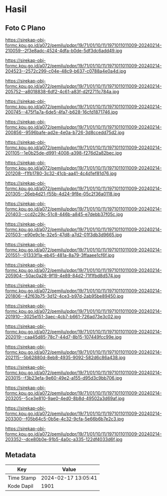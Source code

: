 # Hasil

## Foto C Plano

https://sirekap-obj-formc.kpu.go.id/a072/pemilu/pdpr/19/71/01/10/11/1971011011009-20240214-210059--2f3e8adc-4524-4dfa-b0de-5df3dc6add49.jpg

https://sirekap-obj-formc.kpu.go.id/a072/pemilu/pdpr/19/71/01/10/11/1971011011009-20240214-204523--2572c299-c04e-48c9-b637-c0788a4e0a4d.jpg

https://sirekap-obj-formc.kpu.go.id/a072/pemilu/pdpr/19/71/01/10/11/1971011011009-20240214-205752--a8018838-6df2-4c61-a83f-d2f2711c784a.jpg

https://sirekap-obj-formc.kpu.go.id/a072/pemilu/pdpr/19/71/01/10/11/1971011011009-20240214-200745--475f1a7a-6de5-4fa7-b628-16cfd1871746.jpg

https://sirekap-obj-formc.kpu.go.id/a072/pemilu/pdpr/19/71/01/10/11/1971011011009-20240214-200856--9596bafe-ad2e-4e0a-b726-3d8ccedd75d2.jpg

https://sirekap-obj-formc.kpu.go.id/a072/pemilu/pdpr/19/71/01/10/11/1971011011009-20240214-201105--1e0b25de-d991-4008-a398-f276d2a82bec.jpg

https://sirekap-obj-formc.kpu.go.id/a072/pemilu/pdpr/19/71/01/10/11/1971011011009-20240214-201208--f1fb1780-3c32-41cb-aa41-4c4d1ef81d76.jpg

https://sirekap-obj-formc.kpu.go.id/a072/pemilu/pdpr/19/71/01/10/11/1971011011009-20240214-201305--26eb4d21-f55b-4d24-9f8e-05c2f36a0118.jpg

https://sirekap-obj-formc.kpu.go.id/a072/pemilu/pdpr/19/71/01/10/11/1971011011009-20240214-201403--ccd2c29c-51c8-446b-a845-e7debb37f05c.jpg

https://sirekap-obj-formc.kpu.go.id/a072/pemilu/pdpr/19/71/01/10/11/1971011011009-20240214-201503--e90e9c1e-32e5-47d8-a7d2-01f3db3d9665.jpg

https://sirekap-obj-formc.kpu.go.id/a072/pemilu/pdpr/19/71/01/10/11/1971011011009-20240214-201551--01333f1a-eb45-481a-8a79-3ffaaee1cf6f.jpg

https://sirekap-obj-formc.kpu.go.id/a072/pemilu/pdpr/19/71/01/10/11/1971011011009-20240214-205904--50ac0a28-9f19-4e89-84d2-71f1fbd8d574.jpg

https://sirekap-obj-formc.kpu.go.id/a072/pemilu/pdpr/19/71/01/10/11/1971011011009-20240214-201806--42f63b75-3d12-4ce3-b97d-2ab95be89450.jpg

https://sirekap-obj-formc.kpu.go.id/a072/pemilu/pdpr/19/71/01/10/11/1971011011009-20240214-201910--3025e151-3aec-4cb7-b661-726ad73e3c02.jpg

https://sirekap-obj-formc.kpu.go.id/a072/pemilu/pdpr/19/71/01/10/11/1971011011009-20240214-202019--caa45d85-78c7-44d7-8b15-107449fcc99e.jpg

https://sirekap-obj-formc.kpu.go.id/a072/pemilu/pdpr/19/71/01/10/11/1971011011009-20240214-202115--5b62880d-8eb8-4935-9092-582d6c86a438.jpg

https://sirekap-obj-formc.kpu.go.id/a072/pemilu/pdpr/19/71/01/10/11/1971011011009-20240214-203015--f3b23efa-9e60-49e2-a155-d95d3c9bb706.jpg

https://sirekap-obj-formc.kpu.go.id/a072/pemilu/pdpr/19/71/01/10/11/1971011011009-20240214-203205--5ce3e810-9ae0-4ed0-8b8d-49502a3d69af.jpg

https://sirekap-obj-formc.kpu.go.id/a072/pemilu/pdpr/19/71/01/10/11/1971011011009-20240214-203300--f05b64c5-0b5e-4c32-9cfa-5e66b6b7e2c3.jpg

https://sirekap-obj-formc.kpu.go.id/a072/pemilu/pdpr/19/71/01/10/11/1971011011009-20240214-203352--dce80b0e-91b5-4a0c-a335-122df4033d6f.jpg


## Metadata

| Key        | Value               |
| ---------- | ------------------- |
| Time Stamp | 2024-02-17 13:05:41 |
| Kode Dapil | 1901                |



